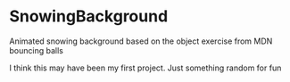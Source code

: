 # SnowingBackground
Animated snowing background based on the object exercise from MDN bouncing balls

I think this may have been my first project. Just something random for fun
